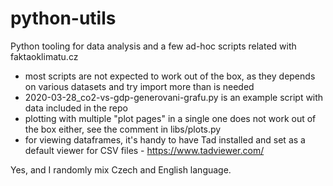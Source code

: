 # python-utils
Python tooling for data analysis and a few ad-hoc scripts related with faktaoklimatu.cz
- most scripts are not expected to work out of the box, as they depends on various datasets and try import more than is needed
- 2020-03-28_co2-vs-gdp-generovani-grafu.py is an example script with data included in the repo
- plotting with multiple "plot pages" in a single one does not work out of the box either, see the comment in libs/plots.py
- for viewing dataframes, it's handy to have Tad installed and set as a default viewer for CSV files - https://www.tadviewer.com/

Yes, and I randomly mix Czech and English language.



